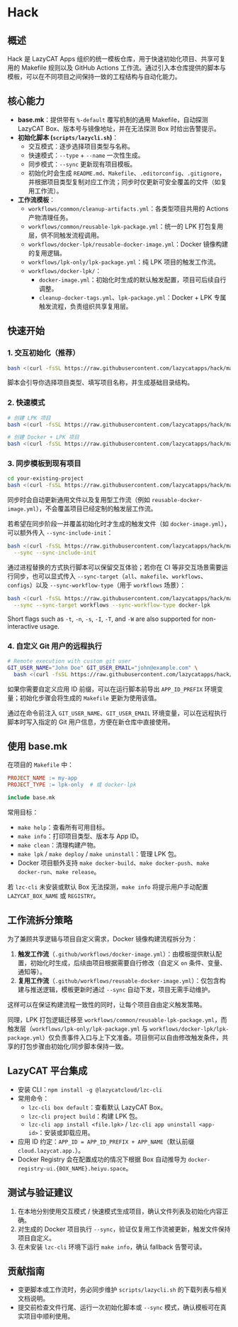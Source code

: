 # Hack

## 概述

Hack 是 LazyCAT Apps 组织的统一模板仓库，用于快速初始化项目、共享可复用的 Makefile 规则以及 GitHub Actions 工作流。通过引入本仓库提供的脚本与模板，可以在不同项目之间保持一致的工程结构与自动化能力。

## 核心能力

- **base.mk**：提供带有 `%-default` 覆写机制的通用 Makefile，自动探测 LazyCAT Box、版本号与镜像地址，并在无法探测 Box 时给出告警提示。
- **初始化脚本 (`scripts/lazycli.sh`)**：
  - 交互模式：逐步选择项目类型与名称。
  - 快速模式：`--type` + `--name` 一次性生成。
  - 同步模式：`--sync` 更新现有项目模板。
  - 初始化时会生成 `README.md`、`Makefile`、`.editorconfig`、`.gitignore`，并根据项目类型复制对应工作流；同步时仅更新可安全覆盖的文件（如复用工作流）。
- **工作流模板**：
  - `workflows/common/cleanup-artifacts.yml`：各类型项目共用的 Actions 产物清理任务。
  - `workflows/common/reusable-lpk-package.yml`：统一的 LPK 打包复用层，供不同触发流程调用。
  - `workflows/docker-lpk/reusable-docker-image.yml`：Docker 镜像构建的复用逻辑。
  - `workflows/lpk-only/lpk-package.yml`：纯 LPK 项目的触发工作流。
  - `workflows/docker-lpk/`：
    - `docker-image.yml`：初始化时生成的默认触发配置，项目可后续自行调整。
    - `cleanup-docker-tags.yml`、`lpk-package.yml`：Docker + LPK 专属触发流程，负责组织共享复用层。

## 快速开始

### 1. 交互初始化（推荐）

```bash
bash <(curl -fsSL https://raw.githubusercontent.com/lazycatapps/hack/main/scripts/lazycli.sh)
```

脚本会引导你选择项目类型、填写项目名称，并生成基础目录结构。

### 2. 快速模式

```bash
# 创建 LPK 项目
bash <(curl -fsSL https://raw.githubusercontent.com/lazycatapps/hack/main/scripts/lazycli.sh) --type lpk-only --name my-library

# 创建 Docker + LPK 项目
bash <(curl -fsSL https://raw.githubusercontent.com/lazycatapps/hack/main/scripts/lazycli.sh) --type docker-lpk --name my-service
```

### 3. 同步模板到现有项目

```bash
cd your-existing-project
bash <(curl -fsSL https://raw.githubusercontent.com/lazycatapps/hack/main/scripts/lazycli.sh) --sync
```

同步时会自动更新通用文件以及复用型工作流（例如 `reusable-docker-image.yml`），不会覆盖项目已经定制的触发层工作流。

若希望在同步阶段一并覆盖初始化时才生成的触发文件（如 `docker-image.yml`），可以额外传入 `--sync-include-init`：

```bash
bash <(curl -fsSL https://raw.githubusercontent.com/lazycatapps/hack/main/scripts/lazycli.sh) \
  --sync --sync-include-init
```

通过进程替换的方式执行脚本可以保留交互体验；若你在 CI 等非交互场景需要运行同步，也可以显式传入 `--sync-target`（`all`、`makefile`、`workflows`、`configs`）以及 `--sync-workflow-type`（用于 `workflows` 场景）：

```bash
bash <(curl -fsSL https://raw.githubusercontent.com/lazycatapps/hack/main/scripts/lazycli.sh) \
  --sync --sync-target workflows --sync-workflow-type docker-lpk

```

Short flags such as `-t`, `-n`, `-s`, `-I`, `-T`, and `-W` are also supported for non-interactive usage.

### 4. 自定义 Git 用户的远程执行

```bash
# Remote execution with custom git user
GIT_USER_NAME="John Doe" GIT_USER_EMAIL="john@example.com" \
  bash <(curl -fsSL https://raw.githubusercontent.com/lazycatapps/hack/main/scripts/lazycli.sh)
```

如果你需要自定义应用 ID 前缀，可以在运行脚本前导出 `APP_ID_PREFIX` 环境变量；初始化步骤会将生成的 `Makefile` 更新为使用该值。

通过在命令前注入 `GIT_USER_NAME`、`GIT_USER_EMAIL` 环境变量，可以在远程执行脚本时写入指定的 Git 用户信息，方便在新仓库中直接使用。

## 使用 base.mk

在项目的 `Makefile` 中：

```makefile
PROJECT_NAME := my-app
PROJECT_TYPE := lpk-only  # 或 docker-lpk

include base.mk
```

常用目标：

- `make help`：查看所有可用目标。
- `make info`：打印项目类型、版本与 App ID。
- `make clean`：清理构建产物。
- `make lpk` / `make deploy` / `make uninstall`：管理 LPK 包。
- Docker 项目额外支持 `make docker-build`、`make docker-push`、`make docker-run`、`make release`。

若 `lzc-cli` 未安装或默认 Box 无法探测，`make info` 将提示用户手动配置 `LAZYCAT_BOX_NAME` 或 `REGISTRY`。

## 工作流拆分策略

为了兼顾共享逻辑与项目自定义需求，Docker 镜像构建流程拆分为：

1. **触发工作流**（`.github/workflows/docker-image.yml`）：由模板提供默认配置，初始化时生成，后续由项目根据需要自行修改（自定义 `on` 条件、变量、通知等）。
2. **复用工作流**（`.github/workflows/reusable-docker-image.yml`）：仅包含构建与推送逻辑，模板更新时通过 `--sync` 自动下发，项目无需手动维护。

这样可以在保证构建流程一致性的同时，让每个项目自由定义触发策略。

同理，LPK 打包逻辑迁移至 `workflows/common/reusable-lpk-package.yml`，而触发层（`workflows/lpk-only/lpk-package.yml` 与 `workflows/docker-lpk/lpk-package.yml`）仅负责事件入口与上下文准备。项目侧可以自由修改触发条件，共享的打包步骤由初始化/同步脚本保持一致。

## LazyCAT 平台集成

- 安装 CLI：`npm install -g @lazycatcloud/lzc-cli`
- 常用命令：
  - `lzc-cli box default`：查看默认 LazyCAT Box。
  - `lzc-cli project build`：构建 LPK 包。
  - `lzc-cli app install <file.lpk>` / `lzc-cli app uninstall <app-id>`：安装或卸载应用。
- 应用 ID 约定：`APP_ID = APP_ID_PREFIX + APP_NAME`（默认前缀 `cloud.lazycat.app.`）。
- Docker Registry 会在配置成功的情况下根据 Box 自动推导为 `docker-registry-ui.{BOX_NAME}.heiyu.space`。

## 测试与验证建议

1. 在本地分别使用交互模式 / 快速模式生成项目，确认文件列表及初始化内容正确。
2. 对生成的 Docker 项目执行 `--sync`，验证仅复用工作流被更新，触发文件保持项目自定义。
3. 在未安装 `lzc-cli` 环境下运行 `make info`，确认 fallback 告警可读。

## 贡献指南

- 变更脚本或工作流时，务必同步维护 `scripts/lazycli.sh` 的下载列表与相关文档说明。
- 提交前检查文件行尾、运行一次初始化脚本或 `--sync` 模式，确认模板可在真实项目中顺利使用。
